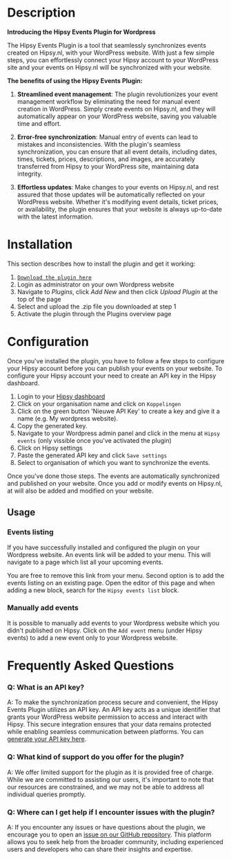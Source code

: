 # Description
**Introducing the Hipsy Events Plugin for Wordpress**

The Hipsy Events Plugin is a tool that seamlessly synchronizes events created on Hipsy.nl, with your WordPress website. With just a few simple steps, you can effortlessly connect your Hipsy account to your WordPress site and your events on Hipsy.nl will be synchronized with your website.

**The benefits of using the Hipsy Events Plugin:**

1. **Streamlined event management**: The plugin revolutionizes your event management workflow by eliminating the need for manual event creation in WordPress. Simply create events on Hipsy.nl, and they will automatically appear on your WordPress website, saving you valuable time and effort.

2. **Error-free synchronization**: Manual entry of events can lead to mistakes and inconsistencies. With the plugin's seamless synchronization, you can ensure that all event details, including dates, times, tickets, prices, descriptions, and images, are accurately transferred from Hipsy to your WordPress site, maintaining data integrity.

3. **Effortless updates**: Make changes to your events on Hipsy.nl, and rest assured that those updates will be automatically reflected on your WordPress website. Whether it's modifying event details, ticket prices, or availability, the plugin ensures that your website is always up-to-date with the latest information.


# Installation
This section describes how to install the plugin and get it working:
1. [`Download the plugin here`](https://github.com/hipsynl/hipsy-wordpress-events/releases/download/v1.0.0/hipsy-events.zip)
2. Login as administrator on your own Wordpress website
3. Navigate to *Plugins*, click *Add New* and then click *Upload Plugin* at the top of the page
4. Select and upload the .zip file you downloaded at step 1
5. Activate the plugin through the Plugins overview page

# Configuration

Once you've installed the plugin, you have to follow a few steps to configure your Hipsy account before you can publish your events on your website. To configure your Hipsy account your need to create an API key in the Hipsy dashboard.

1. Login to your [Hipsy dashboard](https://hipsy.nl/app)
2. Click on your organisation name and click on `Koppelingen`
3. Click on the green button 'Nieuwe API Key' to create a key and give it a name (e.g. My wordpress website).
4. Copy the generated key.
5. Navigate to your Wordpress admin panel and click in the menu at `Hipsy events` (only vissible once you've activated the plugin)
6. Click on Hipsy settings 
7. Paste the generated API key and click `Save settings`
8. Select to organisation of which you want to synchronize the events.

Once you've done those steps. The events are automatically synchronized and published on your website. Once you add or modify events on Hipsy.nl, at will also be added and modified on your website.

## Usage

### Events listing

If you have successfully installed and configured the plugin on your Wordpress website. An events link will be added
to your menu. This will navigate to a page which list all your upcoming events.

You are free to remove this link from your menu. Second option is to add the events listing on an existing page. Open the editor of this page and when adding a new block, search for the `Hipsy events list` block. 

### Manually add events

It is possible to manually add events to your Wordpress website which you didn't published on Hipsy. Click on the `Add event` menu (under Hipsy events) to add a new event only to your  Wordpress website.


# Frequently Asked Questions

### Q: What is an API key?

A: To make the synchronization process secure and convenient, the Hipsy Events Plugin utilizes an API key. An API key acts as a unique identifier that grants your WordPress website permission to access and interact with Hipsy. This secure integration ensures that your data remains protected while enabling seamless communication between platforms. You can [generate your API key here](https://hipsy.nl/app/api-keys).

### Q: What kind of support do you offer for the plugin?

A: We offer limited support for the plugin as it is provided free of charge. While we are committed to assisting our users, it's important to note that our resources are constrained, and we may not be able to address all individual queries promptly.

### Q: Where can I get help if I encounter issues with the plugin?

A: If you encounter any issues or have questions about the plugin, we encourage you to open an [issue on our GitHub repository](https://github.com/hipsynl/hipsy-wordpress-events/issues). This platform allows you to seek help from the broader community, including experienced users and developers who can share their insights and expertise.